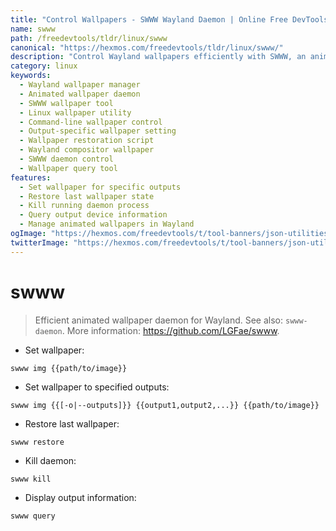```yaml
---
title: "Control Wallpapers - SWWW Wayland Daemon | Online Free DevTools by Hexmos"
name: swww
path: /freedevtools/tldr/linux/swww
canonical: "https://hexmos.com/freedevtools/tldr/linux/swww/"
description: "Control Wayland wallpapers efficiently with SWWW, an animated wallpaper daemon. Manage wallpaper settings, outputs and restore previous states easily. Free online tool, no registration required."
category: linux
keywords:
  - Wayland wallpaper manager
  - Animated wallpaper daemon
  - SWWW wallpaper tool
  - Linux wallpaper utility
  - Command-line wallpaper control
  - Output-specific wallpaper setting
  - Wallpaper restoration script
  - Wayland compositor wallpaper
  - SWWW daemon control
  - Wallpaper query tool
features:
  - Set wallpaper for specific outputs
  - Restore last wallpaper state
  - Kill running daemon process
  - Query output device information
  - Manage animated wallpapers in Wayland
ogImage: "https://hexmos.com/freedevtools/t/tool-banners/json-utilities-banner.png"
twitterImage: "https://hexmos.com/freedevtools/t/tool-banners/json-utilities-banner.png"
---
```


# swww

> Efficient animated wallpaper daemon for Wayland.
> See also: `swww-daemon`.
> More information: <https://github.com/LGFae/swww>.

- Set wallpaper:

`swww img {{path/to/image}}`

- Set wallpaper to specified outputs:

`swww img {{[-o|--outputs]}} {{output1,output2,...}} {{path/to/image}}`

- Restore last wallpaper:

`swww restore`

- Kill daemon:

`swww kill`

- Display output information:

`swww query`
